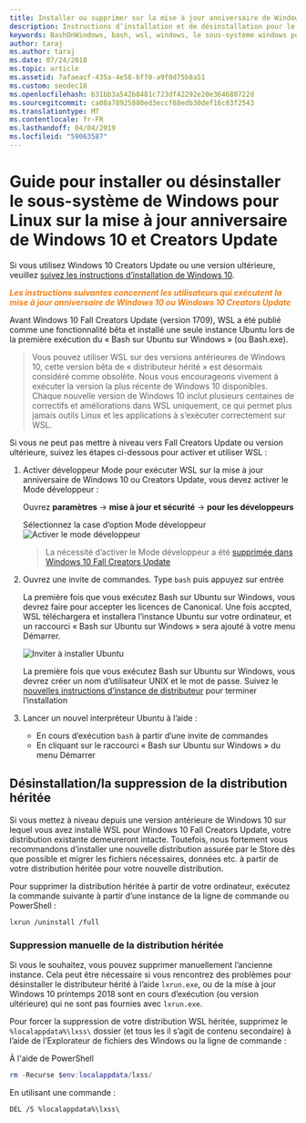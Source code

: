```yaml
---
title: Installer ou supprimer sur la mise à jour anniversaire de Windows 10 ou Creators Update
description: Instructions d’installation et de désinstallation pour le hérité, la distribution bêta sur la mise à jour anniversaire de Windows 10 ou Creators Update
keywords: BashOnWindows, bash, wsl, windows, le sous-système windows pour linux, windowssubsystem, ubuntu, debian, suse, windows 10, hérité, bêta, installer, supprimer, désinstaller, désinstaller, delete, déconseillée
author: taraj
ms.author: taraj
ms.date: 07/24/2018
ms.topic: article
ms.assetid: 7afaeacf-435a-4e58-bff0-a9f0d75b8a51
ms.custom: seodec18
ms.openlocfilehash: b31bb3a542b8481c723df42292e20e364680722d
ms.sourcegitcommit: ca08a78925880ed3eccf88edb30def16c83f2543
ms.translationtype: MT
ms.contentlocale: fr-FR
ms.lasthandoff: 04/04/2019
ms.locfileid: "59063587"
---
```

# <a name="guide-to-install-or-uninstall-windows-subsystem-for-linux-on-windows-10-anniversary-update-and-creators-update"></a>Guide pour installer ou désinstaller le sous-système de Windows pour Linux sur la mise à jour anniversaire de Windows 10 et Creators Update 

Si vous utilisez Windows 10 Creators Update ou une version ultérieure, veuillez [suivez les instructions d’installation de Windows 10](install-win10.md).

<strong><em><span style="color: #f28014">Les instructions suivantes concernent les utilisateurs qui exécutent la mise à jour anniversaire de Windows 10 ou Windows 10 Creators Update</span></em></strong>

Avant Windows 10 Fall Creators Update (version 1709), WSL a été publié comme une fonctionnalité bêta et installé une seule instance Ubuntu lors de la première exécution du « Bash sur Ubuntu sur Windows » (ou Bash.exe).

> Vous pouvez utiliser WSL sur des versions antérieures de Windows 10, cette version bêta de « distributeur hérité » est désormais considéré comme obsolète. Nous vous encourageons vivement à exécuter la version la plus récente de Windows 10 disponibles. Chaque nouvelle version de Windows 10 inclut plusieurs centaines de correctifs et améliorations dans WSL uniquement, ce qui permet plus jamais outils Linux et les applications à s’exécuter correctement sur WSL.

Si vous ne peut pas mettre à niveau vers Fall Creators Update ou version ultérieure, suivez les étapes ci-dessous pour activer et utiliser WSL :

1. Activer développeur Mode pour exécuter WSL sur la mise à jour anniversaire de Windows 10 ou Creators Update, vous devez activer le Mode développeur :

    Ouvrez **paramètres** -> **mise à jour et sécurité** -> **pour les développeurs**

    Sélectionnez la case d’option Mode développeur  
    ![Activer le mode développeur](media/updateAndSecurity.png)

    > La nécessité d’activer le Mode développeur a été [supprimée dans Windows 10 Fall Creators Update](https://blogs.msdn.microsoft.com/commandline/2017/06/08/developer-mode-no-longer-required-for-windows-subsystem-for-linux/)

1. Ouvrez une invite de commandes.  Type `bash` puis appuyez sur entrée

    La première fois que vous exécutez Bash sur Ubuntu sur Windows, vous devrez faire pour accepter les licences de Canonical. Une fois accpted, WSL téléchargera et installera l’instance Ubuntu sur votre ordinateur, et un raccourci « Bash sur Ubuntu sur Windows » sera ajouté à votre menu Démarrer.

    ![Inviter à installer Ubuntu](media/bashShellInstall.png)

    La première fois que vous exécutez Bash sur Ubuntu sur Windows, vous devrez créer un nom d’utilisateur UNIX et le mot de passe. Suivez le [nouvelles instructions d’instance de distributeur](initialize-distro.md) pour terminer l’installation

1. Lancer un nouvel interpréteur Ubuntu à l’aide :
    * En cours d’exécution `bash` à partir d’une invite de commandes
    * En cliquant sur le raccourci « Bash sur Ubuntu sur Windows » du menu Démarrer

    
## <a name="uninstallingremoving-the-legacy-distro"></a>Désinstallation/la suppression de la distribution héritée
Si vous mettez à niveau depuis une version antérieure de Windows 10 sur lequel vous avez installé WSL pour Windows 10 Fall Creators Update, votre distribution existante demeureront intacte. Toutefois, nous fortement vous recommandons d’installer une nouvelle distribution assurée par le Store dès que possible et migrer les fichiers nécessaires, données etc. à partir de votre distribution héritée pour votre nouvelle distribution.

Pour supprimer la distribution héritée à partir de votre ordinateur, exécutez la commande suivante à partir d’une instance de la ligne de commande ou PowerShell :

```console
lxrun /uninstall /full
```

### <a name="manually-deleting-the-legacy-distro"></a>Suppression manuelle de la distribution héritée
Si vous le souhaitez, vous pouvez supprimer manuellement l’ancienne instance. Cela peut être nécessaire si vous rencontrez des problèmes pour désinstaller le distributeur hérité à l’aide `lxrun.exe`, ou de la mise à jour Windows 10 printemps 2018 sont en cours d’exécution (ou version ultérieure) qui ne sont pas fournies avec `lxrun.exe`.

Pour forcer la suppression de votre distribution WSL héritée, supprimez le `%localappdata%\lxss\` dossier (et tous les il s’agit de contenu secondaire) à l’aide de l’Explorateur de fichiers des Windows ou la ligne de commande :

À l'aide de PowerShell
```powershell
rm -Recurse $env:localappdata/lxss/
```

En utilisant une commande :
```console
DEL /S %localappdata%\lxss\
```
